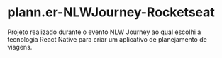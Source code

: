 # plann.er-NLWJourney-Rocketseat
Projeto realizado durante o evento NLW Journey ao qual escolhi a tecnologia React Native para criar um aplicativo de planejamento de viagens.
